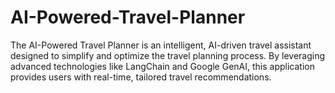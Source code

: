 # AI-Powered-Travel-Planner
The AI-Powered Travel Planner is an intelligent, AI-driven travel assistant designed to simplify and optimize the travel planning process. By leveraging advanced technologies like LangChain and Google GenAI, this application provides users with real-time, tailored travel recommendations.
